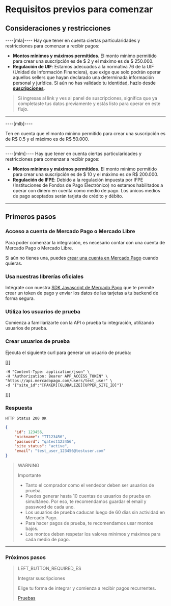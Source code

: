 
# Requisitos previos para comenzar

## Consideraciones y restricciones

----[mla]----
Hay que tener en cuenta ciertas particularidades y restricciones para comenzar a recibir pagos: 

* __Montos mínimos y máximos permitidos__. El monto mínimo permitido para crear una suscripción es de $ 2 y el máximo es de $ 250.000.
* __Regulación de UIF__: Estamos adecuados a la normativa 76 de la UIF (Unidad de Información Financiera), que exige que solo podrán operar aquellos sellers que hayan declarado una determinada información personal y jurídica.
Si aún no has validado tu identidad, hazlo desde __<a href="https://www.mercadopago[FAKER][URL][DOMAIN]/subscriptions" target="_blank">suscripciones__</a>.

> Si ingresas al link y ves al panel de suscripciones, significa que ya completaste tus datos previamente y estás listo para operar en este flujo.

------------

----[mlb]----

Ten en cuenta que el monto mínimo permitido para crear una suscripción es de R$ 0.5 y el máximo es de R$ 50.000.

------------

----[mlm]----
Hay que tener en cuenta ciertas particularidades y restricciones para comenzar a recibir pagos: 

* __Montos mínimos y máximos permitidos.__ El monto mínimo permitido para crear una suscripción es de $ 10 y el máximo es de R$ 200.000.
* __Regulación de IFPE__: Debido a la regulación impuesta por IFPE (Instituciones de Fondos de Pago Electrónico) no estamos habilitados a operar con dinero en cuenta como medio de pago.
Los únicos medios de pago aceptados serán tarjeta de crédito y débito.

------------

## Primeros pasos

### Acceso a cuenta de Mercado Pago o Mercado Libre
Para poder comenzar la integración, es necesario contar con una cuenta de Mercado Pago o Mercado Libre.

Si aún no tienes una, puedes <a href="https://www.mercadopago[FAKER][URL][DOMAIN]/" target="_blank">crear una cuenta en Mercado Pago</a> cuando quieras.

### Usa nuestras librerías oficiales

Intégrate con nuestra <a href="https://www.mercadopago[FAKER][URL][DOMAIN]/developers/es/guides/sdks/official/js/" target="_blank">SDK Javascript de Mercado Pago</a>  que te permite crear un token de pago y enviar los datos de las tarjetas a tu backend de forma segura. 

### Utiliza los usuarios de prueba 

Comienza a familiarizarte con la API o prueba tu integración, utilizando usuarios de prueba.

### Crear usuarios de prueba

Ejecuta el siguiente curl para generar un usuario de prueba:

[[[
```curl -X POST \
-H "Content-Type: application/json" \
-H "Authorization: Bearer APP_ACCESS_TOKEN" \
"https://api.mercadopago.com/users/test_user" \
-d '{"site_id":"[FAKER][GLOBALIZE][UPPER_SITE_ID]"}'
```
]]]

### Respuesta
`HTTP Status 200 OK`
```json
{
    "id": 123456,
    "nickname": "TT123456",
    "password": "qatest123456",
    "site_status": "active",
    "email": "test_user_123456@testuser.com"
}
```

> WARNING 
> 
> Importante
> 
> * Tanto el comprador como el vendedor deben ser usuarios de prueba.
> * Puedes generar hasta 10 cuentas de usuarios de prueba en simultáneo. Por eso, te recomendamos guardar el email y password de cada uno.
> * Los usuarios de prueba caducan luego de 60 días sin actividad en Mercado Pago.
> * Para hacer pagos de prueba, te recomendamos usar montos bajos.
> * Los montos deben respetar los valores mínimos y máximos para cada medio de pago. 

------------
### Próximos pasos
> LEFT_BUTTON_REQUIRED_ES
>
> Integrar suscripciones
>
> Elige tu forma de integrar y comienza a recibir pagos recurrentes.
>
> [Pruebas](http://www.mercadopago[FAKER][URL][DOMAIN]/developers/es/guides/online-payments/subscriptions/integration/)
